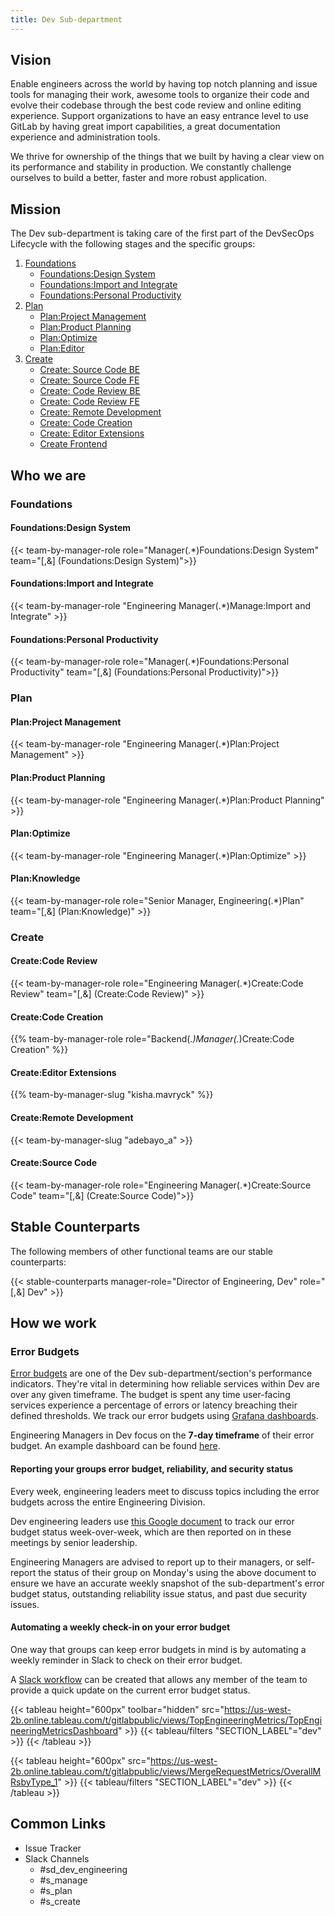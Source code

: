 ```yaml
---
title: Dev Sub-department
---
```


## Vision

Enable engineers across the world by having top notch planning and issue tools for managing their work, awesome tools to organize their code and evolve their codebase through the best code review and online editing experience.
Support organizations to have an easy entrance level to use GitLab by having great import capabilities, a great documentation experience and administration tools.

We thrive for ownership of the things that we built by having a clear view on its performance and stability in production. We constantly challenge ourselves to build a better, faster and more robust application.

## Mission

The Dev sub-department is taking care of the first part of the DevSecOps Lifecycle with the following stages and the specific groups:

1. [Foundations](/handbook/product/categories/#foundations-stage)
    - [Foundations:Design System](/handbook/engineering/development/dev/foundations/design-system)
    - [Foundations:Import and Integrate](/handbook/engineering/development/dev/foundations/import-and-integrate)
    - [Foundations:Personal Productivity](/handbook/engineering/development/dev/foundations/personal-productivity)
1. [Plan](/handbook/product/categories/#plan-stage)
    - [Plan:Project Management](/handbook/engineering/development/dev/plan/project-management/)
    - [Plan:Product Planning](/handbook/engineering/development/dev/plan/product-planning/)
    - [Plan:Optimize](/handbook/engineering/development/dev/plan/optimize)
    - [Plan:Editor](/handbook/engineering/development/dev/plan/editor/)
1. [Create](/handbook/product/categories/#create-stage)
    - [Create: Source Code BE](/handbook/engineering/development/dev/create/source-code-be/)
    - [Create: Source Code FE](/handbook/engineering/development/dev/create/code-review/frontend/)
    - [Create: Code Review BE](/handbook/engineering/development/dev/create/code-review/backend/)
    - [Create: Code Review FE](/handbook/engineering/development/dev/create/code-review/frontend/)
    - [Create: Remote Development](/handbook/engineering/development/dev/create/remote-development/)
    - [Create: Code Creation](/handbook/engineering/development/dev/create/code-creation/)
    - [Create: Editor Extensions](/handbook/engineering/development/dev/create/editor-extensions/)
    - [Create Frontend](/handbook/engineering/frontend/create/)

## Who we are

### Foundations

#### Foundations:Design System

{{< team-by-manager-role role="Manager(.*)Foundations:Design System" team="[,&] (Foundations:Design System)">}}

#### Foundations:Import and Integrate

{{< team-by-manager-role "Engineering Manager(.*)Manage:Import and Integrate" >}}

#### Foundations:Personal Productivity

{{< team-by-manager-role role="Manager(.*)Foundations:Personal Productivity" team="[,&] (Foundations:Personal Productivity)">}}

### Plan

#### Plan:Project Management

{{< team-by-manager-role "Engineering Manager(.*)Plan:Project Management" >}}

#### Plan:Product Planning

{{< team-by-manager-role "Engineering Manager(.*)Plan:Product Planning" >}}

#### Plan:Optimize

{{< team-by-manager-role "Engineering Manager(.*)Plan:Optimize" >}}

#### Plan:Knowledge

{{< team-by-manager-role role="Senior Manager, Engineering(.*)Plan" team="[,&] (Plan:Knowledge)" >}}

### Create

#### Create:Code Review

{{< team-by-manager-role role="Engineering Manager(.*)Create:Code Review" team="[,&] (Create:Code Review)" >}}

#### Create:Code Creation

{{% team-by-manager-role role="Backend(.*)Manager(.*)Create:Code Creation" %}}

#### Create:Editor Extensions

{{% team-by-manager-slug "kisha.mavryck" %}}

#### Create:Remote Development

{{< team-by-manager-slug "adebayo_a" >}}

#### Create:Source Code

{{< team-by-manager-role role="Engineering Manager(.*)Create:Source Code" team="[,&] (Create:Source Code)">}}

## Stable Counterparts

The following members of other functional teams are our stable counterparts:

{{< stable-counterparts manager-role="Director of Engineering, Dev" role="[,&] Dev" >}}

## How we work

### Error Budgets

[Error budgets](/handbook/engineering/error-budgets/) are one of the Dev sub-department/section's performance indicators. They're vital in determining how reliable services within Dev are over any given timeframe. The budget is spent any time user-facing services experience a percentage of errors or latency breaching their defined thresholds. We track our error budgets using [Grafana dashboards](https://dashboards.gitlab.net/d/stage-groups-detail-compliance/stage-groups-compliance-group-error-budget-detail?orgId=1&from=now-7d&to=now&search=open&folder=current).

Engineering Managers in Dev focus on the **7-day timeframe** of their error budget. An example dashboard can be found [here](https://dashboards.gitlab.net/d/stage-groups-detail-compliance/stage-groups-compliance-group-error-budget-detail?orgId=1&from=now-7d&to=now).

#### Reporting your groups error budget, reliability, and security status

Every week, engineering leaders meet to discuss topics including the error budgets across the entire Engineering Division.

Dev engineering leaders use [this Google document](https://docs.google.com/document/d/1Bef644PX8C5zq1CrbNwcg7SoAxUY2WyOKyXVwXlbMmk/edit) to track our error budget status week-over-week, which are then reported on in these meetings by senior leadership.

Engineering Managers are advised to report up to their managers, or self-report the status of their group on Monday's using the above document to ensure we have an accurate weekly snapshot of the sub-department's error budget status, outstanding reliability issue status, and past due security issues.

#### Automating a weekly check-in on your error budget

One way that groups can keep error budgets in mind is by automating a weekly reminder in Slack to check on their error budget.

A [Slack workflow](https://gitlab.com/gitlab-com/gl-infra/scalability/-/snippets/2299544) can be created that allows any member of the team to provide a quick update on the current error budget status.

{{< tableau height="600px" toolbar="hidden" src="https://us-west-2b.online.tableau.com/t/gitlabpublic/views/TopEngineeringMetrics/TopEngineeringMetricsDashboard" >}}
  {{< tableau/filters "SECTION_LABEL"="dev" >}}
{{< /tableau >}}

{{< tableau height="600px" src="https://us-west-2b.online.tableau.com/t/gitlabpublic/views/MergeRequestMetrics/OverallMRsbyType_1" >}}
  {{< tableau/filters "SECTION_LABEL"="dev" >}}
{{< /tableau >}}

## Common Links

- Issue Tracker
- Slack Channels
  - #sd_dev_engineering
  - #s_manage
  - #s_plan
  - #s_create
